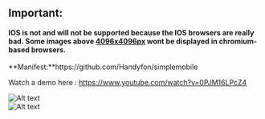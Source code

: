 <h2><b>Important:</h2>
IOS is not and will not be supported because the IOS browsers are really bad.
Some images above <u>4096x4096px</u> wont be displayed in chromium-based browsers.</b>
</br></br>
**Manifest:**https://github.com/Handyfon/simplemobile</br>

Watch a demo here : https://www.youtube.com/watch?v=0PJM16LPcZ4

![Alt text](https://i.imgur.com/ZyBj1jD.png "Custom Controls")</br>
![Alt text](https://i.imgur.com/e1xx2dc.png "Responsive CSS")
